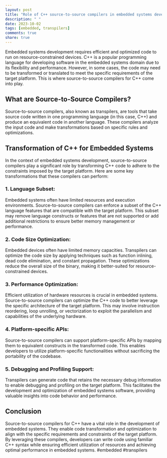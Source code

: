 ```yaml
---
layout: post
title: "Role of C++ source-to-source compilers in embedded systems development"
description: " "
date: 2023-10-02
tags: [embedded, transpilers]
comments: true
share: true
---
```


Embedded systems development requires efficient and optimized code to run on resource-constrained devices. C++ is a popular programming language for developing software in the embedded systems domain due to its flexibility and performance. However, in some cases, the code may need to be transformed or translated to meet the specific requirements of the target platform. This is where source-to-source compilers for C++ come into play.

## What are Source-to-Source Compilers?
Source-to-source compilers, also known as transpilers, are tools that take source code written in one programming language (in this case, C++) and produce an equivalent code in another language. These compilers analyze the input code and make transformations based on specific rules and optimizations.

## Transformation of C++ for Embedded Systems
In the context of embedded systems development, source-to-source compilers play a significant role by transforming C++ code to adhere to the constraints imposed by the target platform. Here are some key transformations that these compilers can perform:

### 1. Language Subset:
Embedded systems often have limited resources and execution environments. Source-to-source compilers can enforce a subset of the C++ language features that are compatible with the target platform. This subset may remove language constructs or features that are not supported or add additional restrictions to ensure better memory management or performance.

### 2. Code Size Optimization:
Embedded devices often have limited memory capacities. Transpilers can optimize the code size by applying techniques such as function inlining, dead code elimination, and constant propagation. These optimizations reduce the overall size of the binary, making it better-suited for resource-constrained devices.

### 3. Performance Optimization:
Efficient utilization of hardware resources is crucial in embedded systems. Source-to-source compilers can optimize the C++ code to better leverage the specific architecture of the target platform. This may involve instruction reordering, loop unrolling, or vectorization to exploit the parallelism and capabilities of the underlying hardware.

### 4. Platform-specific APIs:
Source-to-source compilers can support platform-specific APIs by mapping them to equivalent constructs in the transformed code. This enables developers to utilize platform-specific functionalities without sacrificing the portability of the codebase.

### 5. Debugging and Profiling Support:
Transpilers can generate code that retains the necessary debug information to enable debugging and profiling on the target platform. This facilitates the development and optimization of embedded systems software, providing valuable insights into code behavior and performance.

## Conclusion
Source-to-source compilers for C++ have a vital role in the development of embedded systems. They enable code transformation and optimization to align with the specific requirements and constraints of the target platform. By leveraging these compilers, developers can write code using familiar C++ syntax while ensuring efficient utilization of resources and achieving optimal performance in embedded systems. #embedded #transpilers